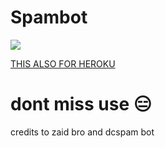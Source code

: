 # Spambot

<img src="https://readme-typing-svg.herokuapp.com?color=F77247&width=420&lines=𝙰+𝚃𝚎𝚕𝚎𝚐𝚛𝚊𝚖+𝚂𝚙𝚊𝚖𝙱𝚘𝚝+𝙾𝚙𝚎𝚗+𝚂𝚘𝚞𝚛𝚌𝚎;𝚠𝚛𝚒𝚝𝚝𝚎𝚗+𝙸𝚗+𝙿𝚢𝚝𝚑𝚘𝚗+𝚄𝚜𝚒𝚗𝚐+𝚙𝚢𝚛𝚘𝚐𝚛𝚊𝚖%E2%9D%A4%EF%B8%8F">
</p> 

 [THIS ALSO FOR HEROKU](https://heroku.com/deploy?template=https://github.com/TeluguCodersMusic/Spambot) 


# dont miss use 😑 
credits to zaid bro and dcspam bot
